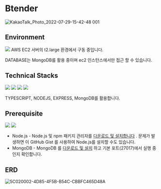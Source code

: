# Btender
![KakaoTalk_Photo_2022-07-29-15-42-48 001](https://user-images.githubusercontent.com/105096793/181819625-cf6a98dd-8482-4aee-ba58-77ff1c2c1d81.jpeg)


## Environment
<img src="https://img.shields.io/badge/-Amazon AWS-232F3E?style=flat&logo=Amazon AWS&logoColor=white"/>
AWS EC2 서버의 t2.large 환경에서 구동 중입니다.

DATABASE는 MongoDB를 활용 중이며 ec2 인스턴스에서만 접근 할 수 있습니다.

## Technical Stacks
<div float: left; >
  <img src="https://img.shields.io/badge/-TypeScript-3178C6?style=flat&logo=TypeScript&logoColor=white"/>
  <img src="https://img.shields.io/badge/-Node.js-339933?style=flat&logo=Node.js&logoColor=white"/>
  <img src="https://img.shields.io/badge/-Mongodb-47A248?style=flat&logo=Mongodb&logoColor=white"/>
  <img src="https://img.shields.io/badge/-Visual Studio Code-007ACC?style=flat&logo=Visual Studio Code&logoColor=white"/>
</div>

TYPESCRIPT, NODEJS, EXPRESS, MongoDB를 활용합니다.

## Prerequisite
<div float: left; >
  <img src="https://img.shields.io/badge/-Node.js-339933?style=flat&logo=Node.js&logoColor=white"/>
  <img src="https://img.shields.io/badge/-Mongodb-47A248?style=flat&logo=Mongodb&logoColor=white"/>
</div>
 
- Node.js - Node.js 및 npm 패키지 관리자를 [다운로드 및 설치합니다](https://nodejs.org/en/download/) . 문제가 발생하면 이 GitHub Gist 를 사용하여 Node.js를 설치할 수도 있습니다.
- MongoDB - MongoDB 를 [다운로드 및 설치](http://mongodb.org/) 하고 기본 포트(27017)에서 실행 중인지 확인합니다.

## ERD
![5C020002-4D85-4F5B-B54C-CBBFC465D48A](https://user-images.githubusercontent.com/105096793/181819286-7e236548-307b-44b8-ad20-6b9f0653013d.jpeg)
